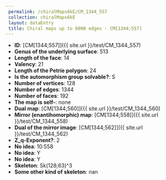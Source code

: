```yaml
--- 
 permalink: /chiralMaps6kE/CM_1344_557 
 collection: chiralMaps6kE
 layout: dataEntry
 title: Chiral maps up to 6000 edges - CM[1344;557]
---
```


- **ID**: [CM[1344;557]]({{ site.url }}/test/CM_1344_557)
- **Genus of the underlying surface**: 513
- **Length of the face**: 14
- **Valency**: 21
- **Length of the Petrie polygon**: 24
- **Is the automorphism group solvable?**: S
- **Number of vertices**: 128
- **Number of edges**: 1344
- **Number of faces**: 192
- **The map is self-**: none
- **Dual map**: [CM[1344;560]]({{ site.url }}/test/CM_1344_560)
- **Mirror (enantihomorphic) map**: [CM[1344;558]]({{ site.url }}/test/CM_1344_558)
- **Dual of the mirror image**: [CM[1344;562]]({{ site.url }}/test/CM_1344_562)
- **Z_q-Exponent?**: 2
- **No idea**:  10:558
- **No idea**: Y
- **No idea**: Y
- **Skeleton**: Sk(128;63)^3
- **Some other kind of skeleton**: nan
